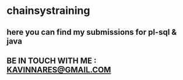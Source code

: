# chainsystraining
## here you can find my submissions for pl-sql & java 
## BE IN TOUCH WITH ME : KAVINNARES@GMAIL.COM
